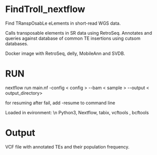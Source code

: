 # FindTroll_nextflow
Find TRanspOsabLe eLements in short-read WGS data. 

Calls transposable elements in SR data using RetroSeq. 
Annotates and queries against database of common TE insertions using cutsom databases.   

Docker image with RetroSeq, delly, MobileAnn and SVDB. 


# RUN
nextflow run main.nf -config < config > --bam < sample > --output < output_directory>

for resuming after fail, add -resume to command line

Loaded in evironment: \n
Python3, Nextflow, tabix, vcftools , bcftools

# Output
VCF file with annotated TEs and their population frequency. 
